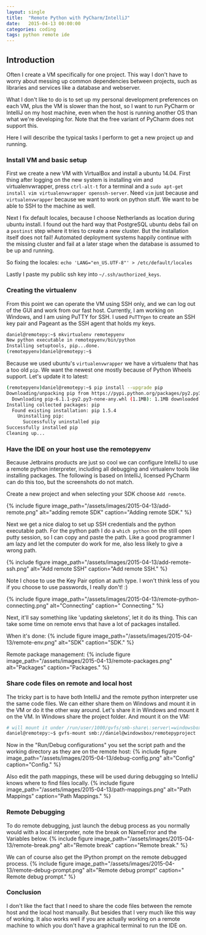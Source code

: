 ```yaml
---
layout: single
title:  "Remote Python with PyCharm/IntelliJ"
date:   2015-04-13 00:00:00
categories: coding
tags: python remote ide
---
```


## Introduction

Often I create a VM specifically for one project. This way I don't have to worry
about messing up common dependencies between projects, such as libraries and
services like a database and webserver.

What I don't like to do is to set up my personal development preferences on each
VM, plus the VM is slower than the host, so I want to run PyCharm or IntelliJ on
my host machine, even when the host is running another OS than what we're
developing for. Note that the free variant of PyCharm does not support this.

Here I will describe the typical tasks I perform to get a new project up and
running.

### Install VM and basic setup

First we create a new VM with VirtualBox and install a ubuntu 14.04. First thing
after logging on the new system is installing vim and virtualenvwrapper, press
`ctrl-alt-t` for a terminal and a `sudo apt-get install vim virtualenvwrapper
openssh-server`.  Need `vim` just because and `virtualenvwrapper` because we
want to work on python stuff. We want to be able to SSH to the machine as well.

Next I fix default locales, because I choose Netherlands as location during
ubuntu install. I found out the hard way that PostgreSQL ubuntu debs fail on a
`postinst` step where it tries to create a new cluster. But the installation
itself does not fail! Automated deployment systems happily continue with the
missing cluster and fail at a later stage when the database is assumed to be up
and running.

So fixing the locales: `echo 'LANG="en_US.UTF-8"' > /etc/default/locales`

Lastly I paste my public ssh key into `~/.ssh/authorized_keys`.

### Creating the virtualenv

From this point we can operate the VM using SSH only, and we can log out of the
GUI and work from our fast host. Currently, I am working on Windows, and I am
using PuTTY for SSH. I used `PuTTYgen` to create an SSH key pair and Pageant as the
SSH agent that holds my keys.

```bash
daniel@remotepy:~$ mkvirtualenv remotepyenv
New python executable in remotepyenv/bin/python
Installing setuptools, pip...done.
(remotepyenv)daniel@remotepy:~$
```

Because we used ubuntu's `virtualenvwrapper` we have a virtualenv that has a
too old `pip`. We want the newest one mostly because of Python Wheels support.
Let's update it to latest:

```bash
(remotepyenv)daniel@remotepy:~$ pip install --upgrade pip
Downloading/unpacking pip from https://pypi.python.org/packages/py2.py3/p/pip/pip-6.1.1-py2.py3-none-any.whl#md5=172eb5abab25a5e0f7a7b63c7a49378d
  Downloading pip-6.1.1-py2.py3-none-any.whl (1.1MB): 1.1MB downloaded
Installing collected packages: pip
  Found existing installation: pip 1.5.4
    Uninstalling pip:
      Successfully uninstalled pip
Successfully installed pip
Cleaning up...
```


### Have the IDE on your host use the remotepyenv

Because Jetbrains products are just so cool we can configure IntelliJ to use a
remote python interpreter, including all debugging and virtualenv tools like
installing packages.  The following is based on IntelliJ, licensed PyCharm can do
this too, but the screenshots do not match.

Create a new project and when selecting your SDK choose `Add remote`.

{% include figure image_path="/assets/images/2015-04-13/add-remote.png" alt="adding remote SDK" caption="Adding remote
SDK." %}

Next we get a nice dialog to set up SSH credentials and the python executable
path. For the python path I do a `which python` on the still open putty session,
so I can copy and paste the path. Like a good programmer I am lazy and let the
computer do work for me, also less likely to give a wrong path.

{% include figure image_path="/assets/images/2015-04-13/add-remote-ssh.png" alt="Add remote SSH" caption="Add remote
SSH." %}

Note I chose to use the Key Pair option at auth type. I won't think less of you
if you choose to use passwords, I really don't! :)

{% include figure image_path="/assets/images/2015-04-13/remote-python-connecting.png" alt="Connecting" caption="
Connecting." %}

Next, it'll say something like 'updating skeletons', let it do its thing. This
can take some time on remote envs that have a lot of packages installed.

When it's done:
{% include figure image_path="/assets/images/2015-04-13/remote-env.png" alt="SDK" caption="SDK." %}

Remote package management:
{% include figure image_path="/assets/images/2015-04-13/remote-packages.png" alt="Packages" caption="Packages." %}

### Share code files on remote and local host

The tricky part is to have both IntelliJ and the remote python interpreter use
the same code files. We can either share them on Windows and mount it in the VM
or do it the other way around. Let's share it in Windows and mount it on the
VM. In Windows share the project folder. And mount it on the VM:

```bash
# will mount it under /run/user/1000/gvfs/smb-share\:server\=windowsbox\,share\=remotepyproject\,user\=daniel/
daniel@remotepy:~$ gvfs-mount smb://daniel@windowsbox/remotepyproject
```

Now in the "Run/Debug configurations" you set the script path and the working
directory as they are on the remote host:
{% include figure image_path="/assets/images/2015-04-13/debug-config.png" alt="Config" caption="Config." %}

Also edit the path mappings, these will be used during debugging so IntelliJ
knows where to find files locally.
{% include figure image_path="/assets/images/2015-04-13/path-mappings.png" alt="Path Mappings" caption="Path Mappings."
%}

### Remote Debugging

To do remote debugging, just launch the debug process as you normally would
with a local interpreter, note the break on NameError and the Variables below.
{% include figure image_path="/assets/images/2015-04-13/remote-break.png" alt="Remote break" caption="Remote break." %}

We can of course also get the IPython prompt on the remote debugged process.
{% include figure image_path="/assets/images/2015-04-13/remote-debug-prompt.png" alt="Remote debug prompt" caption="
Remote debug prompt." %}

### Conclusion

I don't like the fact that I need to share the code files between the remote
host and the local host manually. But besides that I very much like this way of
working. It also works well if you are actually working on a remote machine to
which you don't have a graphical terminal to run the IDE on.
